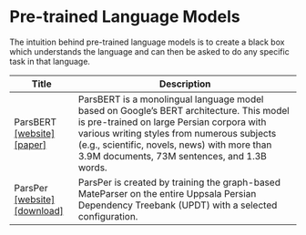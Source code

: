 # Pre-trained Language Models

The intuition behind pre-trained language models is to create a black box which understands the language and can then be asked to do any specific task in that language.

| Title | Description |
| ----- | ----------- |
| ParsBERT<br>[[website]](https://github.com/hooshvare/parsbert) [[paper]](https://arxiv.org/abs/2005.12515) | ParsBERT is a monolingual language model based on Google’s BERT architecture. This model is pre-trained on large Persian corpora with various writing styles from numerous subjects (e.g., scientific, novels, news) with more than 3.9M documents, 73M sentences, and 1.3B words. |
| ParsPer<br>[[website]](https://sites.google.com/site/mojganserajicom/home/parsper) [[download]](https://sites.google.com/site/mojganserajicom/home/parsper/parsper-1/model_ParsPer.tar?attredirects=0&d=1) | ParsPer is created by training the graph-based MateParser on the entire Uppsala Persian Dependency Treebank (UPDT) with a selected configuration. |
